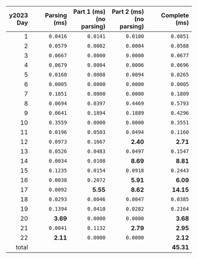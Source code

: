 |y2023<br>Day|Parsing (ms)|Part 1 (ms)<br>(no parsing)|Part 2 (ms)<br>(no parsing)| Complete (ms)|
|-:|-:|-:|-:|-:|
|1|`0.0416`|`0.0141`|`0.0180`|`0.0851`|
|2|`0.0579`|`0.0002`|`0.0004`|`0.0588`|
|3|`0.0667`|`0.0000`|`0.0000`|`0.0677`|
|4|`0.0679`|`0.0004`|`0.0006`|`0.0696`|
|5|`0.0160`|`0.0008`|`0.0094`|`0.0265`|
|6|`0.0005`|`0.0000`|`0.0000`|`0.0005`|
|7|`0.1851`|`0.0000`|`0.0000`|`0.1809`|
|8|`0.0694`|`0.0397`|`0.4469`|`0.5793`|
|9|`0.0641`|`0.1894`|`0.1889`|`0.4296`|
|10|`0.3559`|`0.0000`|`0.0000`|`0.3551`|
|11|`0.0196`|`0.0503`|`0.0494`|`0.1160`|
|12|`0.0973`|`0.1667`|**__2.40__**|**__2.71__**|
|13|`0.0526`|`0.0483`|`0.0497`|`0.1547`|
|14|`0.0034`|`0.0108`|**__8.69__**|**__8.81__**|
|15|`0.1235`|`0.0154`|`0.0918`|`0.2443`|
|16|`0.0038`|`0.2072`|**__5.91__**|**__6.09__**|
|17|`0.0092`|**__5.55__**|**__8.62__**|**__14.15__**|
|18|`0.0293`|`0.0046`|`0.0047`|`0.0385`|
|19|`0.1394`|`0.0410`|`0.0282`|`0.2164`|
|20|**__3.69__**|`0.0000`|`0.0000`|**__3.68__**|
|21|`0.0041`|`0.1132`|**__2.79__**|**__2.95__**|
|22|**__2.11__**|`0.0000`|`0.0000`|**__2.12__**|
|total|  |  |  |**__45.31__**|
